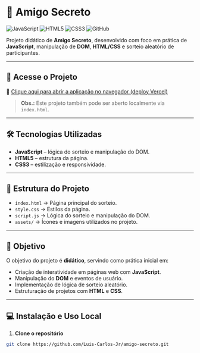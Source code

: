 # 🎅 Amigo Secreto

![JavaScript](https://img.shields.io/badge/JavaScript-F7DF1E?style=for-the-badge&logo=javascript&logoColor=black)
![HTML5](https://img.shields.io/badge/HTML5-E34F26?style=for-the-badge&logo=html5&logoColor=white)
![CSS3](https://img.shields.io/badge/CSS3-1572B6?style=for-the-badge&logo=css3&logoColor=white)
![GitHub](https://img.shields.io/badge/GitHub-181717?style=for-the-badge&logo=github&logoColor=white)

Projeto didático de **Amigo Secreto**, desenvolvido com foco em prática de **JavaScript**, manipulação de **DOM**, **HTML/CSS** e sorteio aleatório de participantes.

---

## 🚀 Acesse o Projeto
🔗 [Clique aqui para abrir a aplicação no navegador (deploy Vercel)](https://amigo-secreto-kappa-blush.vercel.app/)  

> **Obs.:** Este projeto também pode ser aberto localmente via `index.html`.

---

## 🛠 Tecnologias Utilizadas
- **JavaScript** – lógica do sorteio e manipulação do DOM.  
- **HTML5** – estrutura da página.  
- **CSS3** – estilização e responsividade.  

---

## 📂 Estrutura do Projeto
- `index.html` → Página principal do sorteio.  
- `style.css` → Estilos da página.  
- `script.js` → Lógica do sorteio e manipulação do DOM.  
- `assets/` → Ícones e imagens utilizados no projeto.

---

## 🎯 Objetivo
O objetivo do projeto é **didático**, servindo como prática inicial em:  
- Criação de interatividade em páginas web com **JavaScript**.  
- Manipulação do **DOM** e eventos de usuário.  
- Implementação de lógica de sorteio aleatório.  
- Estruturação de projetos com **HTML** e **CSS**.

---

## 💻 Instalação e Uso Local

1. **Clone o repositório**
```bash
git clone https://github.com/Luis-Carlos-Jr/amigo-secreto.git
